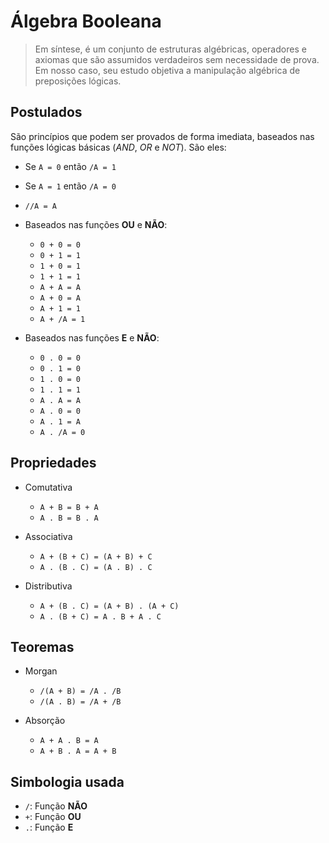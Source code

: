 # Álgebra Booleana

> Em síntese, é um conjunto de estruturas algébricas, operadores e axiomas que são assumidos verdadeiros sem necessidade de prova. Em nosso caso, seu estudo objetiva a manipulação algébrica de preposições lógicas.

## Postulados

São princípios que podem ser provados de forma imediata, baseados nas funções lógicas básicas (*AND*, *OR* e *NOT*). São eles:

- Se `A = 0` então `/A = 1`
- Se `A = 1` então `/A = 0`


- `//A = A`


- Baseados nas funções **OU** e **NÃO**:

  - `0 + 0 = 0`
  - `0 + 1 = 1`
  - `1 + 0 = 1`
  - `1 + 1 = 1`
  - `A + A = A`
  - `A + 0 = A`
  - `A + 1 = 1`
  - `A + /A = 1`


- Baseados nas funções **E** e **NÃO**:

  - `0 . 0 = 0`
  - `0 . 1 = 0`
  - `1 . 0 = 0`
  - `1 . 1 = 1`
  - `A . A = A`
  - `A . 0 = 0`
  - `A . 1 = A`
  - `A . /A = 0`

## Propriedades

- Comutativa

  - `A + B = B + A`
  - `A . B = B . A`

- Associativa

  - `A + (B + C) = (A + B) + C`
  - `A . (B . C) = (A . B) . C `

- Distributiva

  - `A + (B . C) = (A + B) . (A + C)`
  - `A . (B + C) = A . B + A . C`

## Teoremas

- Morgan

  - `/(A + B) = /A . /B`
  - `/(A . B) = /A + /B`

- Absorção

  - `A + A . B = A`
  - `A + B . A = A + B`

## Simbologia usada

- `/`: Função **NÃO**
- `+`: Função **OU**
- `.`: Função **E**
